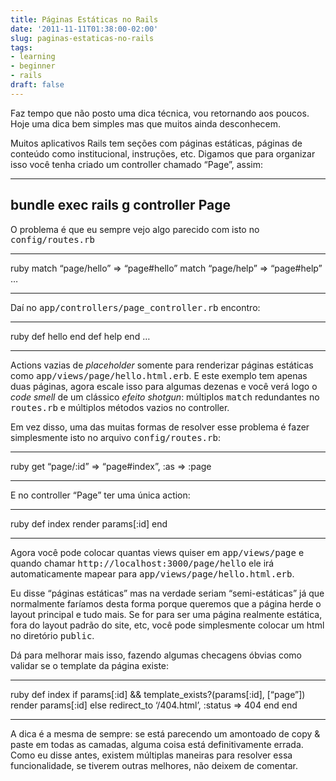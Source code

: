 ```yaml
---
title: Páginas Estáticas no Rails
date: '2011-11-11T01:38:00-02:00'
slug: paginas-estaticas-no-rails
tags:
- learning
- beginner
- rails
draft: false
---
```


Faz tempo que não posto uma dica técnica, vou retornando aos poucos. Hoje uma dica bem simples mas que muitos ainda desconhecem.

Muitos aplicativos Rails tem seções com páginas estáticas, páginas de conteúdo como institucional, instruções, etc. Digamos que para organizar isso você tenha criado um controller chamado “Page”, assim:

* * *

bundle exec rails g controller Page  
-

O problema é que eu sempre vejo algo parecido com isto no <tt>config/routes.rb</tt>

* * *
ruby match “page/hello” =\> “page#hello” match “page/help” =\> “page#help” …
* * *

Daí no <tt>app/controllers/page_controller.rb</tt> encontro:

* * *
ruby def hello end def help end …
* * *

Actions vazias de _placeholder_ somente para renderizar páginas estáticas como <tt>app/views/page/hello.html.erb</tt>. E este exemplo tem apenas duas páginas, agora escale isso para algumas dezenas e você verá logo o _code smell_ de um clássico _efeito shotgun_: múltiplos <tt>match</tt> redundantes no <tt>routes.rb</tt> e múltiplos métodos vazios no controller.

Em vez disso, uma das muitas formas de resolver esse problema é fazer simplesmente isto no arquivo <tt>config/routes.rb</tt>:

* * *
ruby get “page/:id” =\> “page#index”, :as =\> :page
* * *

E no controller “Page” ter uma única action:

* * *
ruby def index render params[:id] end
* * *

Agora você pode colocar quantas views quiser em <tt>app/views/page</tt> e quando chamar <tt>http://localhost:3000/page/hello</tt> ele irá automaticamente mapear para <tt>app/views/page/hello.html.erb</tt>.

Eu disse “páginas estáticas” mas na verdade seriam “semi-estáticas” já que normalmente faríamos desta forma porque queremos que a página herde o layout principal e tudo mais. Se for para ser uma página realmente estática, fora do layout padrão do site, etc, você pode simplesmente colocar um html no diretório <tt>public</tt>.

Dá para melhorar mais isso, fazendo algumas checagens óbvias como validar se o template da página existe:

* * *
ruby def index if params[:id] && template\_exists?(params[:id], [“page”]) render params[:id] else redirect\_to ‘/404.html’, :status =\> 404 end end
* * *

A dica é a mesma de sempre: se está parecendo um amontoado de copy & paste em todas as camadas, alguma coisa está definitivamente errada. Como eu disse antes, existem múltiplas maneiras para resolver essa funcionalidade, se tiverem outras melhores, não deixem de comentar.

